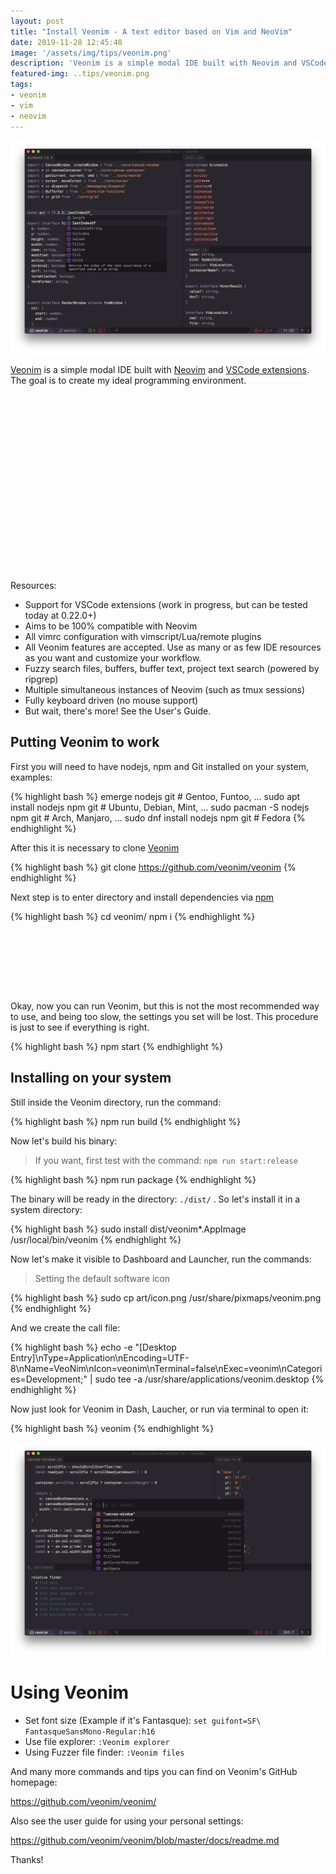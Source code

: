 ```yaml
---
layout: post
title: "Install Veonim - A text editor based on Vim and NeoVim"
date: 2019-11-28 12:45:48
image: '/assets/img/tips/veonim.png'
description: 'Veonim is a simple modal IDE built with Neovim and VSCode extensions.'
featured-img: ..tips/veonim.png
tags:
- veonim
- vim
- neovim
---
```


![Install Veonim - A text editor based on Vim and NeoVim](/assets/img/tips/veonim.png)

[Veonim](https://github.com/veonim/veonim/) is a simple modal IDE built with [Neovim](https://neovim.io/) and [VSCode extensions](https://code.visualstudio.com/docs/editor/extension-gallery). The goal is to create my ideal programming environment.

<!-- QUADRADO -->
<script async src="//pagead2.googlesyndication.com/pagead/js/adsbygoogle.js"></script>
<ins class="adsbygoogle"
style="display:inline-block;width:336px;height:280px"
data-ad-client="ca-pub-2838251107855362"
data-ad-slot="5351066970"></ins>
<script>
(adsbygoogle = window.adsbygoogle || []).push({});
</script>

Resources:

+ Support for VSCode extensions (work in progress, but can be tested today at 0.22.0+)
+ Aims to be 100% compatible with Neovim
+ All vimrc configuration with vimscript/Lua/remote plugins
+ All Veonim features are accepted. Use as many or as few IDE resources as you want and customize your workflow.
+ Fuzzy search files, buffers, buffer text, project text search (powered by ripgrep)
+ Multiple simultaneous instances of Neovim (such as tmux sessions)
+ Fully keyboard driven (no mouse support)
+ But wait, there's more! See the User's Guide.

## Putting Veonim to work

First you will need to have nodejs, npm and Git installed on your system, examples:

{% highlight bash %}
emerge nodejs git # Gentoo, Funtoo, ...
sudo apt install nodejs npm git # Ubuntu, Debian, Mint, ...
sudo pacman -S nodejs npm git # Arch, Manjaro, ...
sudo dnf install nodejs npm git # Fedora
{% endhighlight %}

After this it is necessary to clone [Veonim](https://github.com/veonim/veonim/)

{% highlight bash %}
git clone https://github.com/veonim/veonim
{% endhighlight %}

Next step is to enter directory and install dependencies via [npm](https://www.npmjs.com/)

{% highlight bash %}
cd veonim/
npm i
{% endhighlight %}

<!-- LISTA MIN -->
<script async src="//pagead2.googlesyndication.com/pagead/js/adsbygoogle.js"></script>
<ins class="adsbygoogle"
style="display:inline-block;width:730px;height:95px"
data-ad-client="ca-pub-2838251107855362"
data-ad-slot="5351066970"></ins>
<script>
(adsbygoogle = window.adsbygoogle || []).push({});
</script>

Okay, now you can run Veonim, but this is not the most recommended way to use, and being too slow, the settings you set will be lost. This procedure is just to see if everything is right.

{% highlight bash %}
npm start
{% endhighlight %}

## Installing on your system

Still inside the Veonim directory, run the command:

{% highlight bash %}
npm run build
{% endhighlight %}

Now let's build his binary:

> If you want, first test with the command: `npm run start:release`

{% highlight bash %}
npm run package
{% endhighlight %}

The binary will be ready in the directory: `./dist/` . So let's install it in a system directory:

{% highlight bash %}
sudo install dist/veonim*.AppImage /usr/local/bin/veonim
{% endhighlight %}

<!-- RETANGULO LARGO 2 -->
<script async src="//pagead2.googlesyndication.com/pagead/js/adsbygoogle.js"></script>
<ins class="adsbygoogle"
style="display:block; text-align:center;"
data-ad-layout="in-article"
data-ad-format="fluid"
data-ad-client="ca-pub-2838251107855362"
data-ad-slot="8549252987"></ins>
<script>
(adsbygoogle = window.adsbygoogle || []).push({});
</script>

Now let's make it visible to Dashboard and Launcher, run the commands:

> Setting the default software icon

{% highlight bash %}
sudo cp art/icon.png /usr/share/pixmaps/veonim.png
{% endhighlight %}

And we create the call file:

{% highlight bash %}
echo -e "[Desktop Entry]\nType=Application\nEncoding=UTF-8\nName=VeoNim\nIcon=veonim\nTerminal=false\nExec=veonim\nCategories=Development;" | sudo tee -a /usr/share/applications/veonim.desktop
{% endhighlight %}

Now just look for Veonim in Dash, Laucher, or run via terminal to open it:

{% highlight bash %}
veonim
{% endhighlight %}

![Install Veonim - A text editor based on Vim and NeoVim](/assets/img/tips/veonim2.png)

# Using Veonim

+ Set font size (Example if it's Fantasque): `set guifont=SF\ FantasqueSansMono-Regular:h16`
+ Use file explorer: `:Veonim explorer`
+ Using Fuzzer file finder: `:Veonim files`

And many more commands and tips you can find on Veonim's GitHub homepage:

<https://github.com/veonim/veonim/>

Also see the user guide for using your personal settings:

<https://github.com/veonim/veonim/blob/master/docs/readme.md>

Thanks!
